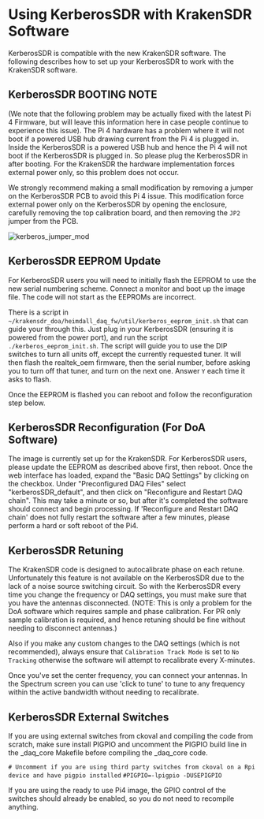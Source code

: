 # Using KerberosSDR with KrakenSDR Software

KerberosSDR is compatible with the new KrakenSDR software. The following describes how to set up your KerberosSDR to work with the KrakenSDR software.

## KerberosSDR BOOTING NOTE
(We note that the following problem may be actually fixed with the latest Pi 4 Firmware, but will leave this information here in case people continue to experience this issue). The Pi 4 hardware has a problem where it will not boot if a powered USB hub drawing current from the Pi 4 is plugged in. Inside the KerberosSDR is a powered USB hub and hence the Pi 4 will not boot if the KerberosSDR is plugged in. So please plug the KerberosSDR in after booting. For the KrakenSDR the hardware implementation forces external power only, so this problem does not occur. 
    
We strongly recommend making a small modification by removing a jumper on the KerberosSDR PCB to avoid this Pi 4 issue. This modification force external power only on the KerberosSDR by opening the enclosure, carefully removing the top calibration board, and then removing the `JP2` jumper from the PCB.

![kerberos_jumper_mod](https://user-images.githubusercontent.com/78108016/163519259-bc6c8f37-87fc-4742-8f03-c3cae849e133.jpg)

## KerberosSDR EEPROM Update
For KerberosSDR users you will need to initially flash the EEPROM to use the new serial numbering scheme. Connect a monitor and boot up the image file. The code will not start as the EEPROMs are incorrect.
   
There is a script in `~/krakensdr_doa/heimdall_daq_fw/util/kerberos_eeprom_init.sh` that can guide your through this. Just plug in your KerberosSDR (ensuring it is powered from the power port), and run the script `./kerberos_eeprom_init.sh`. The script will guide you to use the DIP switches to turn all units off, except the currently requested tuner. It will then flash the realtek_oem firmware, then the serial number, before asking you to turn off that tuner, and turn on the next one. Answer `Y` each time it asks to flash.

Once the EEPROM is flashed you can reboot and follow the reconfiguration step below.

## KerberosSDR Reconfiguration (For DoA Software)
The image is currently set up for the KrakenSDR. For KerberosSDR users, please update the EEPROM as described above first, then reboot. Once the web interface has loaded, expand the "Basic DAQ Settings" by clicking on the checkbox. Under "Preconfigured DAQ Files" select "kerberosSDR_default", and then click on "Reconfigure and Restart DAQ chain". This may take a minute or so, but after it's completed the software should connect and begin processing. If 'Reconfigure and Restart DAQ chain' does not fully restart the software after a few minutes, please perform a hard or soft reboot of the Pi4.

## KerberosSDR Retuning
The KrakenSDR code is designed to autocalibrate phase on each retune. Unfortunately this feature is not available on the KerberosSDR due to the lack of a noise source switching circuit. So with the KerberosSDR every time you change the frequency or DAQ settings, you must make sure that you have the antennas disconnected. (NOTE: This is only a problem for the DoA software which requires sample and phase calibration. For PR only sample calibration is required, and hence retuning should be fine without needing to disconnect antennas.)
    
Also if you make any custom changes to the DAQ settings (which is not recommended), always ensure that `Calibration Track Mode` is set to `No Tracking` otherwise the software will attempt to recalibrate every X-minutes.

Once you've set the center frequency, you can connect your antennas. In the Spectrum screen you can use 'click to tune' to tune to any frequency within the active bandwidth without needing to recalibrate.

## KerberosSDR External Switches
If you are using external switches from ckoval and compiling the code from scratch, make sure install PIGPIO and uncomment the PIGPIO build line in the _daq_core Makefile before compiling the _daq_core code.

`# Uncomment if you are using third party switches from ckoval on a Rpi device and have pigpio installed`
`#PIGPIO=-lpigpio -DUSEPIGPIO`

If you are using the ready to use Pi4 image, the GPIO control of the switches should already be enabled, so you do not need to recompile anything.